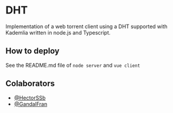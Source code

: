 # DHT

Implementation of a web torrent client using a DHT supported with Kademlia written in node.js and Typescript.

## How to deploy
See the README.md file of `node server` and `vue client`

## Colaborators
- [@HectorSSb](https://github.com/Hectorssb)
- [@GandalFran](https://github.com/GandalFran)
